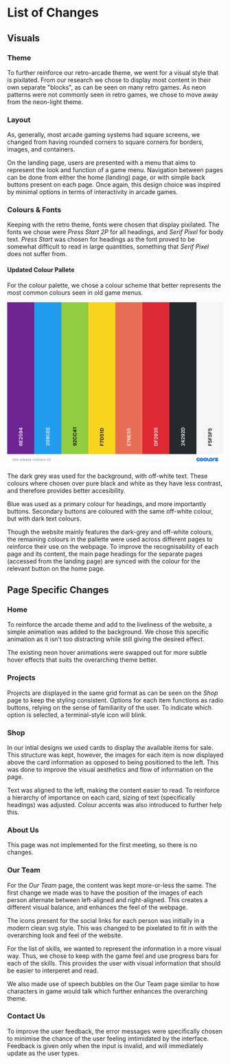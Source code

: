 # List of Changes

## Visuals

### Theme

To further reinforce our retro-arcade theme, we went for a visual style that is pixilated. From our research we chose to display most content in their own separate "blocks", as can be seen on many retro games. As neon patterns were not commonly seen in retro games, we chose to move away from the neon-light theme.

### Layout

As, generally, most arcade gaming systems had square screens, we changed from having rounded corners to square corners for borders, images, and containers.

On the landing page, users are presented with a menu that aims to represent the look and function of a game menu. Navigation between pages can be done from either the home (landing) page, or with simple back buttons present on each page. Once again, this design choice was inspired by minimal options in terms of interactivity in arcade games.

### Colours & Fonts

Keeping with the retro theme, fonts were chosen that display pixilated. The fonts we chose were *Press Start 2P* for all headings, and *Serif Pixel* for body text. *Press Start* was chosen for headings as the font proved to be somewhat difficult to read in large quantities, something that *Serif Pixel* does not suffer from.

#### Updated Colour Pallete

For the colour palette, we chose a colour scheme that better represents the most common colours seen in old game menus.

![Updated colour pallette](./src/assets/images/misc/bits-please-colours-v2.png)

The dark grey was used for the background, with off-white text. These colours where chosen over pure black and white as they have less contrast, and therefore provides better accesibility.

Blue was used as a primary colour for headings, and more importantly buttons. Secondary buttons are coloured with the same off-white colour, but with dark text colours.

Though the website mainly features the dark-grey and off-white colours, the remaining colours in the pallette were used across different pages to reinforce their use on the webpage. To improve the recognisability of each page and its content, the main page headings for the separate pages (accessed from the landing page) are synced with the colour for the relevant button on the home page.

## Page Specific Changes

### Home

To reinforce the arcade theme and add to the liveliness of the website, a simple animation was added to the background. We chose this specific animation as it isn't too distracting while still giving the desired effect.

The existing neon hover animations were swapped out for more subtle hover effects that suits the overarching theme better.

### Projects

Projects are displayed in the same grid format as can be seen on the *Shop* page to keep the styling consistent. Options for each item functions as radio buttons, relying on the sense of familiarity of the user. To indicate which option is selected, a terminal-style icon will blink.

### Shop

In our intial designs we used cards to display the available items for sale. This structure was kept, however, the images for each item is now displayed above the card information as opposed to being positioned to the left. This was done to improve the visual aesthetics and flow of information on the page.

Text was aligned to the left, making the content easier to read. To reinforce a hierarchy of importance on each card, sizing of text (specifically headings) was adjusted. Colour accents was also introduced to further help this.

### About Us

This page was not implemented for the first meeting, so there is no changes.

### Our Team

For the *Our Team* page, the content was kept more-or-less the same. The first change we made was to have the position of the images of each person alternate between left-aligned and right-aligned. This creates a different visual balance, and enhances the feel of the webpage.

The icons present for the social links for each person was initially in a modern clean svg style. This was changed to be pixelated to fit in with the overarching look and feel of the website.

For the list of skills, we wanted to represent the information in a more visual way. Thus, we chose to keep with the game feel and use progress bars for each of the skills. This provides the user with visual information that should be easier to interperet and read.

We also made use of speech bubbles on the Our Team page similar to how characters in game would talk which further enhances the overarching theme.

### Contact Us

To improve the user feedback, the error messages were specifically chosen to minimise the chance of the user feeling imtimidated by the interface. Feedback is given only when the input is invalid, and will immediately update as the user types.